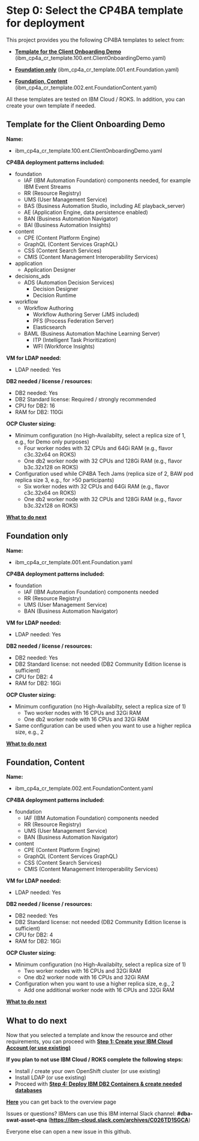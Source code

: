 # Step 0: Select the CP4BA template for deployment

This project provides you the following CP4BA templates to select from:

- **[Template for the Client Onboarding Demo](#template-for-the-client-onboarding-demo)** (ibm_cp4a_cr_template.100.ent.ClientOnboardingDemo.yaml)

- **[Foundation only](#foundation-only)** (ibm_cp4a_cr_template.001.ent.Foundation.yaml)
- **[Foundation, Content](#foundation-content)** (ibm_cp4a_cr_template.002.ent.FoundationContent.yaml)

All these templates are tested on IBM Cloud / ROKS. In addition, you can create your own template if needed.

## Template for the Client Onboarding Demo

**Name:**
- ibm_cp4a_cr_template.100.ent.ClientOnboardingDemo.yaml

**CP4BA deployment patterns included:**
- foundation
  - IAF (IBM Automation Foundation) components needed, for example IBM Event Streams
  - RR (Resource Registry)
  - UMS (User Management Service)
  - BAS (Business Automation Studio, including AE playback_server)
  - AE (Application Engine, data persistence enabled)
  - BAN (Business Automation Navigator)
  - BAI (Business Automation Insights)
- content
  - CPE (Content Platform Engine)
  - GraphQL (Content Services GraphQL)
  - CSS (Content Search Services)
  - CMIS (Content Management Interoperability Services)
- application
  - Application Designer
- decisions_ads
  - ADS (Automation Decision Services)
    - Decision Designer
    - Decision Runtime
- workflow
  - Workflow Authoring
    - Workflow Authoring Server (JMS included)
    - PFS (Process Federation Server)
    - Elasticsearch
  - BAML (Business Automation Machine Learning Server)
    - ITP (Intelligent Task Prioritization)
    - WFI (Workforce Insights)

**VM for LDAP needed:**
- LDAP needed: Yes

**DB2 needed / license / resources:**
- DB2 needed: Yes
- DB2 Standard license: Required / strongly recommended
- CPU for DB2: 16
- RAM for DB2: 110Gi

**OCP Cluster sizing:**
- Minimum configuration (no High-Availabilty, select a replica size of 1, e.g., for Demo only purposes)
  - Four worker nodes with 32 CPUs and 64Gi RAM (e.g., flavor c3c.32x64 on ROKS)
  - One db2 worker node with 32 CPUs and 128Gi RAM (e.g., flavor b3c.32x128 on ROKS)
- Configuration used while CP4BA Tech Jams (replica size of 2, BAW pod replica size 3, e.g., for >50 participants)
  - Six worker nodes with 32 CPUs and 64Gi RAM (e.g., flavor c3c.32x64 on ROKS)
  - One db2 worker node with 32 CPUs and 128Gi RAM (e.g., flavor b3c.32x128 on ROKS)

**[What to do next](#what-to-do-next)**

## Foundation only

**Name:**
- ibm_cp4a_cr_template.001.ent.Foundation.yaml

**CP4BA deployment patterns included:**
- foundation
  - IAF (IBM Automation Foundation) components needed
  - RR (Resource Registry)
  - UMS (User Management Service)
  - BAN (Business Automation Navigator)

**VM for LDAP needed:**
- LDAP needed: Yes

**DB2 needed / license / resources:**
- DB2 needed: Yes
- DB2 Standard license: not needed (DB2 Community Edition license is sufficient)
- CPU for DB2: 4
- RAM for DB2: 16Gi

**OCP Cluster sizing:**
- Minimum configuration (no High-Availabilty, select a replica size of 1)
  - Two worker nodes with 16 CPUs and 32Gi RAM
  - One db2 worker node with 16 CPUs and 32Gi RAM
- Same configuration can be used when you want to use a higher replica size, e.g., 2

**[What to do next](#what-to-do-next)**

## Foundation, Content

**Name:**
- ibm_cp4a_cr_template.002.ent.FoundationContent.yaml

**CP4BA deployment patterns included:**
- foundation
  - IAF (IBM Automation Foundation) components needed
  - RR (Resource Registry)
  - UMS (User Management Service)
  - BAN (Business Automation Navigator)
- content
  - CPE (Content Platform Engine)
  - GraphQL (Content Services GraphQL)
  - CSS (Content Search Services)
  - CMIS (Content Management Interoperability Services)

**VM for LDAP needed:**
- LDAP needed: Yes

**DB2 needed / license / resources:**
- DB2 needed: Yes
- DB2 Standard license: not needed (DB2 Community Edition license is sufficient)
- CPU for DB2: 4
- RAM for DB2: 16Gi

**OCP Cluster sizing:**
- Minimum configuration (no High-Availabilty, select a replica size of 1)
  - Two worker nodes with 16 CPUs and 32Gi RAM
  - One db2 worker node with 16 CPUs and 32Gi RAM
- Configuration when you want to use a higher replica size, e.g., 2
  - Add one additional worker node with 16 CPUs and 32Gi RAM

**[What to do next](#what-to-do-next)**

## What to do next

Now that you selected a template and know the resource and other requirements, you can proceed with **[Step 1: Create your IBM Cloud Account (or use existing)](01createIBMCloudAccount.md)**

**If you plan to not use IBM Cloud / ROKS complete the following steps:**
- Install / create your own OpenShift cluster (or use existing)
- Install LDAP (or use existing)
- Proceed with **[Step 4: Deploy IBM DB2 Containers  &  create needed databases](04deployIBMDB2.md)**

**[Here](Readme.md)** you can get back to the overview page

Issues or questions? IBMers can use this IBM internal Slack channel: **#dba-swat-asset-qna** (**https://ibm-cloud.slack.com/archives/C026TD1SGCA**)

Everyone else can open a new issue in this github.
